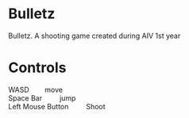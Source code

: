 # Bulletz
 Bulletz. A shooting game created during AIV 1st year
# Controls
WASD &nbsp;&nbsp;&nbsp;&nbsp;&nbsp;&nbsp;&nbsp;move<br>
Space Bar &nbsp;&nbsp;&nbsp;&nbsp;&nbsp;&nbsp;&nbsp;&nbsp;jump<br>
Left Mouse Button &nbsp;&nbsp;&nbsp;&nbsp;&nbsp;&nbsp;&nbsp;&nbsp;Shoot
